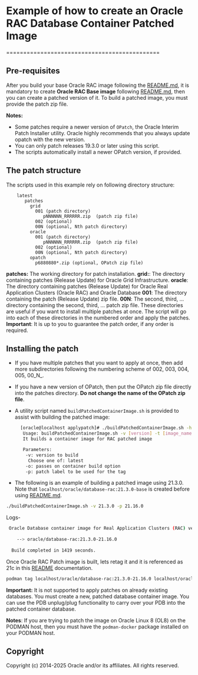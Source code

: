 # Example of how to create an Oracle RAC Database Container Patched Image
=============================================
## Pre-requisites
After you build your base Oracle RAC image following the [README.md](../../../OracleRealApplicationClusters/README.md#building-oracle-rac-database-container-image), it is mandatory to create **Oracle RAC Base image** following [README.md](../../../OracleRealApplicationClusters/README.md#building-oracle-rac-database-container-base-image), then  you can create a patched version of it.
To build a patched image, you must provide the patch zip file.

**Notes:**

* Some patches require a newer version of `OPatch`, the Oracle Interim Patch Installer utility. Oracle highly recommends that you always update opatch with the new version.
* You can only patch releases 19.3.0 or later using this script.
* The scripts automatically install a newer OPatch version, if provided.

## The patch structure

The scripts used in this example rely on following directory structure:

```text
    latest 
       patches
         grid
           001 (patch directory)
              pNNNNNN_RRRRRR.zip  (patch zip file)
           002 (optional)
           00N (optional, Nth patch directory)
         oracle 
           001 (patch directory)
              pNNNNNN_RRRRRR.zip  (patch zip file)
           002 (optional)
           00N (optional, Nth patch directory)
         opatch
           p6880880*.zip (optional, OPatch zip file)
```

**patches:** The working directory for patch installation.
**grid:**: The directory containing patches (Release Update) for Oracle Grid Infrastructure.
**oracle**: The directory containing patches (Release Update) for Oracle Real Application Clusters (Oracle RAC) and Oracle Database
**001**: The directory containing the patch (Release Update) zip file.
**00N**: The second, third, ... directory containing the second, third, ... patch zip file.
These directories are useful if you want to install multiple patches at once. The script will go into each of these directories in the numbered order and apply the patches.
**Important**: It is up to you to guarantee the patch order, if any order is required.

## Installing the patch

* If you have multiple patches that you want to apply at once, then add more subdirectories following the numbering scheme of 002, 003, 004, 005, 00_N_.
* If you have a new version of OPatch, then put the OPatch zip file directly into the patches directory. **Do not change the name of the OPatch zip file**.
* A utility script named `buildPatchedContainerImage.sh` is provided to assist with building the patched image:

   ```bash
     [oracle@localhost applypatch]# ./buildPatchedContainerImage.sh -h
      Usage: buildPatchedContainerImage.sh -v [version] -t [image_name:tag] -p [patch version] [-o] [container build option]
      It builds a container image for RAC patched image

      Parameters:
       -v: version to build
        Choose one of: latest
       -o: passes on container build option
       -p: patch label to be used for the tag
   ```
* The following is an example of building a patched image using 21.3.0. Note that `localhost/oracle/database-rac:21.3.0-base` is created before using [README.md](../../../OracleRealApplicationClusters/README.md#building-oracle-rac-database-container-base-image).

 ```bash
 ./buildPatchedContainerImage.sh -v 21.3.0 -p 21.16.0
 ```

Logs-
```bash
 Oracle Database container image for Real Application Clusters (RAC) version 21.3.0 is ready to be extended:
 
    --> oracle/database-rac:21.3.0-21.16.0
 
  Build completed in 1419 seconds.
```
Once Oracle RAC Patch image is built, lets retag it and it is referenced as 21c in this [README](../../docs/rac-container/racimage/README.md) documentation.
```bash
podman tag localhost/oracle/database-rac:21.3.0-21.16.0 localhost/oracle/database-rac:21c
```

**Important:** It is not supported to apply patches on already existing databases. You must create a new, patched database container image. You can use the PDB unplug/plug functionality to carry over your PDB into the patched container database.

**Notes**: If you are trying to patch the image on Oracle Linux 8 (OL8) on the PODMAN host, then you must have the  `podman-docker` package installed on your PODMAN host.

## Copyright

Copyright (c) 2014-2025 Oracle and/or its affiliates. All rights reserved.
